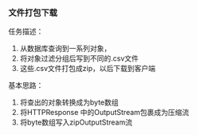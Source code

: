 ### 文件打包下载
任务描述：
1. 从数据库查询到一系列对象，
2. 将对象过滤分组后写到不同的.csv文件
3. 这些.csv文件打包成zip，以后下载到客户端

基本思路：  
1. 将查出的对象转换成为byte数组
2. 将HTTPResponse 中的OutputStream包裹成为压缩流
3. 将byte数组写入zipOutputStream流



